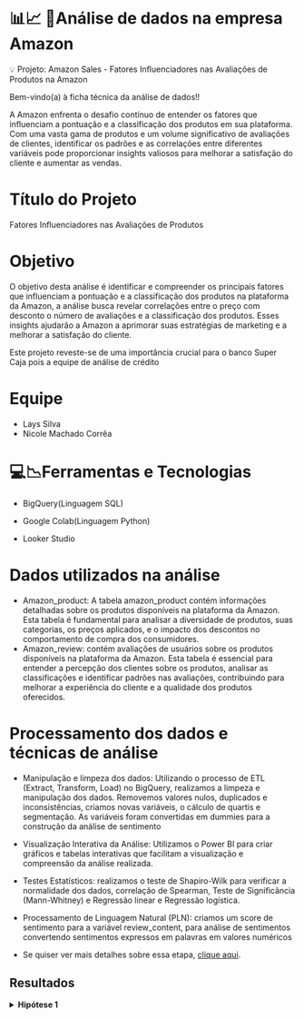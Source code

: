 # 📊📈 🛒Análise de dados na empresa Amazon

💡 Projeto: Amazon Sales -  Fatores Influenciadores nas Avaliações de Produtos na Amazon

Bem-vindo(a) à ficha técnica da análise de dados!!

A Amazon enfrenta o desafio contínuo de entender os fatores que influenciam a pontuação e a classificação dos produtos em sua plataforma. Com uma vasta gama de produtos e um volume significativo de avaliações de clientes, identificar os padrões e as correlações entre diferentes variáveis pode proporcionar insights valiosos para melhorar a satisfação do cliente e aumentar as vendas.


# Título do Projeto
Fatores Influenciadores nas Avaliações de Produtos


# Objetivo
  
O objetivo desta análise é identificar e compreender os principais fatores que influenciam a pontuação e a classificação dos produtos na plataforma da Amazon, a análise busca revelar correlações entre o preço com desconto o número de avaliações e a classificação dos produtos. Esses insights ajudarão a Amazon a aprimorar suas estratégias de marketing e a melhorar a satisfação do cliente.

Este projeto reveste-se de uma importância crucial para o banco Super Caja pois a equipe de análise de crédito
</details>

# Equipe

* Lays Silva
* Nicole Machado Corrêa

</details>

# 💻📉Ferramentas e Tecnologias


* BigQuery(Linguagem SQL)

* Google Colab(Linguagem Python)
  
* Looker Studio


</details>


# Dados utilizados na análise
* Amazon_product: A tabela amazon_product contém informações detalhadas sobre os produtos disponíveis na plataforma da Amazon. Esta tabela é fundamental para analisar a diversidade de produtos, suas categorias, os preços aplicados, e o impacto dos descontos no comportamento de compra dos consumidores.
* Amazon_review: contém avaliações de usuários sobre os produtos disponíveis na plataforma da Amazon. Esta tabela é essencial para entender a percepção dos clientes sobre os produtos, analisar as classificações e identificar padrões nas avaliações, contribuindo para melhorar a experiência do cliente e a qualidade dos produtos oferecidos.

# Processamento dos dados e técnicas de análise
  
* Manipulação e limpeza dos dados: Utilizando o processo de ETL (Extract, Transform, Load) no BigQuery, realizamos a limpeza e manipulação dos dados. Removemos valores nulos, duplicados e inconsistências, criamos  novas variáveis, o cálculo de quartis e segmentação.  As variáveis foram convertidas em dummies para a construção da análise de sentimento

* Visualização Interativa da Análise: Utilizamos o Power BI para criar gráficos e tabelas interativas que facilitam a visualização e compreensão da análise realizada.
  
* Testes Estatísticos: realizamos o teste de Shapiro-Wilk para verificar a normalidade dos dados, correlação de Spearman, Teste de Significância (Mann-Whitney) e Regressão linear e Regressão logística.
  
* Processamento de Linguagem Natural (PLN): criamos um score de sentimento para a variável review_content, para análise de sentimentos convertendo sentimentos expressos em palavras em valores numéricos

* Se quiser ver mais detalhes sobre essa etapa, [clique aqui](https://tricolor-puck-1da.notion.site/Projeto-4-Ficha-T-cnica-An-lise-de-Dados-aeed49440a6e4377bd9f168c9f0c65b6).


## Resultados

<details>
<summary><b>Hipótese 1 </b></summary>


- **Hipótese 1: Produtos com maior desconto aplicado (discount_percentage) são melhor classificados (rating):**

Os resultados mostraram uma correlação significativa, mas negativa, entre o percentual de desconto aplicado e a classificação dos produtos

A hipótese foi **refutada** e as recomendações são:

💡 Recomendações

- **Avaliar Estratégias de Desconto:** Reconsiderar a aplicação de grandes descontos para produtos que já possuem boas avaliações, pois isso pode ser percebido como uma diminuição do valor percebido pelos consumidores.
- **Análise dos feedbacks dos clientes:** Coletar e analisar feedback detalhado dos clientes sobre como os descontos influenciam suas percepções e decisões de compra. Isso pode ajudar a entender melhor a relação entre preço e percepção de qualidade.

  <details>
<summary><b>Hipótese 2 </b></summary>

  
- **Hipótese 2: Produtos com mais avaliações positivas (score_sentimento) são melhor classificados (rating):**
  
A correlação de Spearman de 0.2652 indica uma correlação positiva moderada entre score_sentimento e rating. Isso sugere que produtos que recebem mais avaliações positivas tendem a obter classificações mais altas. No entanto, a correlação moderada também indica que outros fatores além do número de avaliações positivas podem estar influenciando significativamente a classificação dos produtos.

A hipótese foi **confirmada** e as recomendações são:

💡 Recomendações

- **Incentivar avaliações positivas:** Implementar estratégias para incentivar os clientes satisfeitos a deixarem avaliações positivas. Isso pode incluir lembretes pós-compra, programas de recompensas, ou incentivos como descontos em compras futuras para aqueles que deixam avaliações.

-**Melhorar a experiência do cliente:** Focar em melhorar a experiência do cliente em todas as etapas do processo de compra. Clientes satisfeitos são mais propensos a deixar avaliações positivas, o que pode, por sua vez, melhorar a classificação dos produtos.

  <details>
<summary><b>Hipótese 3 </b></summary>



- **Hipótese 3: Produtos com mais avaliações (rating_count) são melhor classificados (rating):**
  

Os resultados indicam uma correlação positiva moderada entre quantidade de avaliações e classificação dos produtos

A hipótese foi **confirmada** e as recomendações são:

💡 Recomendações

- **Responder avaliações:** Manter um diálogo ativo com os clientes respondendo às suas avaliações, especialmente as negativas. Demonstrar que a empresa valoriza o feedback dos clientes pode aumentar a satisfação e lealdade.
- **Implementar melhorias:** Usar o feedback das avaliações para identificar áreas de melhoris. Implementar essas melhorias pode resultar em mais avaliações positivas no futuro.



## Links de Interesse:

- [Google Colab Notebook](https://colab.research.google.com/drive/1LlWu4zeubaB6Qro6K12BId4PJGXEVw2Z?authuser=0#scrollTo=1a-4jcr0zJAi)
- [Documentação Completa](https://tricolor-puck-1da.notion.site/Projeto-4-Ficha-T-cnica-An-lise-de-Dados-aeed49440a6e4377bd9f168c9f0c65b6)





